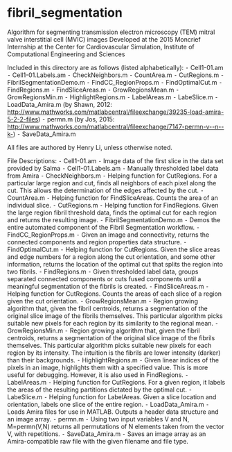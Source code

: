 # fibril_segmentation
Algorithm for segmenting transmission electron microscopy (TEM) mitral valve interstitial cell (MVIC) images
Developed at the 2015 Moncrief Internship at the Center for Cardiovascular Simulation, Institute of Computational Engineering and Sciences


Included in this directory are as follows (listed alphabetically):
	⁃	Cell1-01.am
	⁃	Cell1-01.Labels.am
	⁃	CheckNeighbors.m
	⁃	CountArea.m
	⁃	CutRegions.m
	⁃	FibrilSegmentationDemo.m
	⁃	FindCC_RegionProps.m
	⁃	FindOptimalCut.m
	⁃	FindRegions.m
	⁃	FindSliceAreas.m
	⁃	GrowRegionsMean.m
	⁃	GrowRegionsMin.m
	⁃	HighlightRegions.m
	⁃	LabelAreas.m
	⁃	LabeSlice.m
	⁃	LoadData_Amira.m (by Shawn, 2012: http://www.mathworks.com/matlabcentral/fileexchange/39235-load-amira-5-2-2-files)
	⁃	permn.m (by Jos, 2015: http://www.mathworks.com/matlabcentral/fileexchange/7147-permn-v--n--k-)
	⁃	SaveData_Amira.m

All files are authored by Henry Li, unless otherwise noted.

File Descriptions:
	⁃	Cell1-01.am
	 ⁃	Image data of the first slice in the data set provided by Salma
	⁃	Cell1-01.Labels.am
	 ⁃	Manually thresholded label data from Amira
	⁃	CheckNeighbors.m
	 ⁃	Helping function for CutRegions. For a particular large region and cut, finds all neighbors of each pixel along the cut. This allows the determination of the edges affected by the cut.
	⁃	CountArea.m
	 ⁃	Helping function for FindSliceAreas. Counts the area of an individual slice.
	⁃	CutRegions.m
	 ⁃	Helping function for FindRegions. Given the large region fibril threshold data, finds the optimal cut for each region and returns the resulting image.
	⁃	FibrilSegmentationDemo.m
	 ⁃	Demos the entire automated component of the Fibril Segmentation workflow.
	⁃	FindCC_RegionProps.m
	 ⁃	Given an image and connectivity, returns the connected components and region properties data structure.
	⁃	FindOptimalCut.m
	 ⁃	Helping function for CutRegions. Given the slice areas and edge numbers for a region along the cut orientation, and some other information, returns the location of the optimal cut that splits the region into two fibrils.
	⁃	FindRegions.m
	 ⁃	Given thresholded label data, groups separated connected components or cuts fused components until a meaningful segmentation of the fibrils is created.
	⁃	FindSliceAreas.m
	 ⁃	Helping function for CutRegions. Counts the areas of each slice of a region given the cut orientation.
	⁃	GrowRegionsMean.m
	 ⁃	Region growing algorithm that, given the fibril centroids, returns a segmentation of the original slice image of the fibrils themselves. This particular algorithm picks suitable new pixels for each region by its similarity to the regional mean.
	⁃	GrowRegionsMin.m
	 ⁃	Region growing algorithm that, given the fibril centroids, returns a segmentation of the original slice image of the fibrils themselves. This particular algorithm picks suitable new pixels for each region by its intensity. The intuition is the fibrils are lower intensity (darker) than their backgrounds.
	⁃	HighlightRegions.m
	 ⁃	Given linear indices of the pixels in an image, highlights them with a specified value. This is more useful for debugging. However, it is also used in FindRegions.
	⁃	LabelAreas.m
	 ⁃	Helping function for CutRegions. For a given region, it labels the areas of the resulting partitions dictated by the optimal cut.
	⁃	LabeSlice.m
	 ⁃	Helping function for LabelAreas. Given a slice location and orientation, labels one slice of the entire region.
	⁃	LoadData_Amira.m
	 ⁃	Loads Amira files for use in MATLAB. Outputs a header data structure and an image array.
	⁃	permn.m
	 ⁃	Using two input variables V and N, M=permn(V,N) returns all permutations of N elements taken from the vector V, with repetitions.
	⁃	SaveData_Amira.m
	 ⁃	Saves an image array as an Amira-compatible raw file with the given filename and file type.

